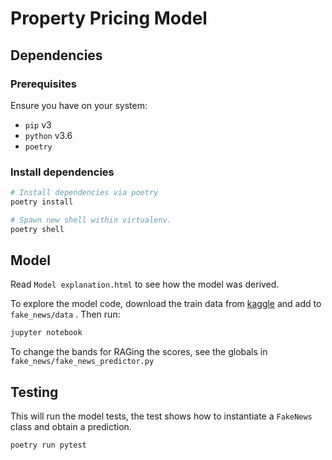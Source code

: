 # Property Pricing Model

## Dependencies

### Prerequisites

Ensure you have on your system:

* `pip` v3
* `python` v3.6
* `poetry`

### Install dependencies

``` bash
# Install dependencies via poetry
poetry install

# Spawn new shell within virtualenv.
poetry shell
```

## Model

Read `Model explanation.html` to see how the model was derived.

To explore the model code, download the train data from [kaggle](https://www.kaggle.com/c/fake-news/data) and add to `fake_news/data` . Then run:

``` bash
jupyter notebook
```

To change the bands for RAGing the scores, see the globals in `fake_news/fake_news_predictor.py`

## Testing

This will run the model tests, the test shows how to instantiate a `FakeNews` class and obtain a prediction.

``` bash
poetry run pytest
```
